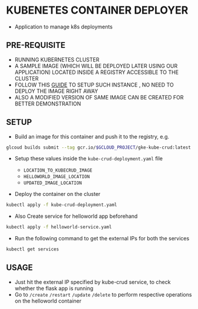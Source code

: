 # KUBENETES CONTAINER DEPLOYER

- Application to manage k8s deployments

## PRE-REQUISITE

- RUNNING KUBERNETES CLUSTER
- A SAMPLE IMAGE (WHICH WILL BE DEPLOYED LATER USING OUR APPLICATION) LOCATED INSIDE A REGISTRY ACCESSIBLE TO THE CLUSTER
- FOLLOW THIS [GUIDE](https://cloud.google.com/kubernetes-engine/docs/quickstarts/deploying-a-language-specific-app#python) TO SETUP SUCH INSTANCE , NO NEED TO DEPLOY THE IMAGE RIGHT AWAY
- ALSO A MODIFIED VERSION OF SAME IMAGE CAN BE CREATED FOR BETTER DEMONSTRATION

## SETUP

- Build an image for this container and push it to the registry, e.g.

```bash
glcoud builds submit --tag gcr.io/$GCLOUD_PROJECT/gke-kube-crud:latest
```

- Setup these values inside the `kube-crud-deployment.yaml` file

  - `LOCATION_TO_KUBECRUD_IMAGE`
  - `HELLOWORLD_IMAGE_LOCATION`
  - `UPDATED_IMAGE_LOCATION`

- Deploy the container on the cluster

```bash
kubectl apply -f kube-crud-deployment.yaml
```

- Also Create service for helloworld app beforehand

```bash
kubectl apply -f helloworld-service.yaml
```

- Run the following command to get the external IPs for both the services

```bash
kubectl get services
```

## USAGE

- Just hit the external IP specified by kube-crud service, to check whether the flask app is running
- Go to `/create` `/restart` `/update` `/delete` to perform respective operations on the helloworld container
